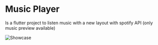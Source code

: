 # Music Player

Is a flutter project to listen music with a new layout with spotify API (only music preview available)

![Showcase](https://imgur.com/qO1tpSa)